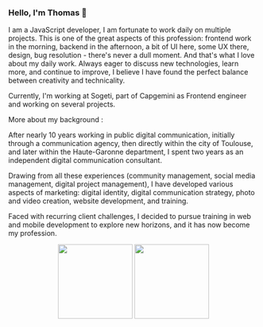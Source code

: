 ### Hello, I'm Thomas 👋

I am a JavaScript developer, I am fortunate to work daily on multiple projects. This is one of the great aspects of this profession: frontend work in the morning, backend in the afternoon, a bit of UI here, some UX there, design, bug resolution - there's never a dull moment. And that's what I love about my daily work. Always eager to discuss new technologies, learn more, and continue to improve, I believe I have found the perfect balance between creativity and technicality.

Currently, I'm working at Sogeti, part of Capgemini as Frontend engineer and working on several projects.

More about my background :

After nearly 10 years working in public digital communication, initially through a communication agency, then directly within the city of Toulouse, and later within the Haute-Garonne department, I spent two years as an independent digital communication consultant.

Drawing from all these experiences (community management, social media management, digital project management), I have developed various aspects of marketing: digital identity, digital communication strategy, photo and video creation, website development, and training.

Faced with recurring client challenges, I decided to pursue training in web and mobile development to explore new horizons, and it has now become my profession.

<p align='center'>
  <a href="https://github-readme-stats.vercel.app/api?username=tbiarneix&show_icons=true&count_private=true"><img
    height=150
    src="https://github-readme-stats.vercel.app/api?username=tbiarneix&show_icons=true&count_private=true"/></a>
  <a href="https://github.com/romankh3/github-readme-stats"><img
    height=150
    src="https://github-readme-stats.vercel.app/api/top-langs/?username=romankh3&layout=compact"/></a>
</p>

<!--
**Tbiarneix/tbiarneix** is a ✨ _special_ ✨ repository because its `README.md` (this file) appears on your GitHub profile.

Here are some ideas to get you started:

- 🔭 I’m currently working on ...
- 🌱 I’m currently learning ...
- 👯 I’m looking to collaborate on ...
- 🤔 I’m looking for help with ...
- 💬 Ask me about ...
- 📫 How to reach me: ...
- 😄 Pronouns: ...
- ⚡ Fun fact: ...
-->
